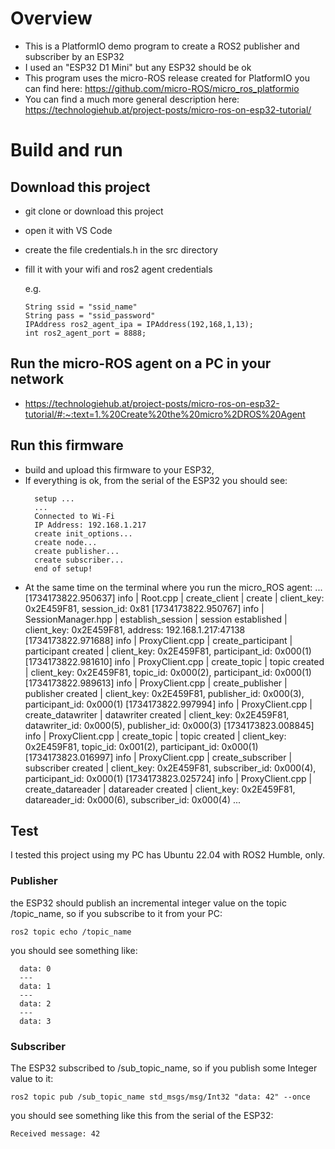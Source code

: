 # Overview
* This is a PlatformIO demo program to create a ROS2 publisher and subscriber by an ESP32
* I used an "ESP32 D1 Mini" but any ESP32 should be ok
* This program uses the micro-ROS release created for PlatformIO you can find here: https://github.com/micro-ROS/micro_ros_platformio
* You can find a much more general description here: https://technologiehub.at/project-posts/micro-ros-on-esp32-tutorial/

# Build and run

## Download this project
* git clone or download this project
* open it with VS Code
* create the file credentials.h in the src directory
* fill it with your wifi and ros2 agent credentials

  e.g.
  ```
  String ssid = "ssid_name"
  String pass = "ssid_password"
  IPAddress ros2_agent_ipa = IPAddress(192,168,1,13);
  int ros2_agent_port = 8888;
  ```

## Run the micro-ROS agent on a PC in your network
* https://technologiehub.at/project-posts/micro-ros-on-esp32-tutorial/#:~:text=1.%20Create%20the%20micro%2DROS%20Agent

## Run this firmware
* build and upload this firmware to your ESP32,
* If everything is ok, from the serial of the ESP32 you should see:
  ```
    setup ...
    ...
    Connected to Wi-Fi
    IP Address: 192.168.1.217
    create init_options...
    create node...
    create publisher...
    create subscriber...
    end of setup!
   ```
* At the same time on the terminal where you run the micro_ROS agent:
  ...
  [1734173822.950637] info     | Root.cpp           | create_client            | create                 | client_key: 0x2E459F81, session_id: 0x81
  [1734173822.950767] info     | SessionManager.hpp | establish_session        | session established    | client_key: 0x2E459F81, address: 192.168.1.217:47138
  [1734173822.971688] info     | ProxyClient.cpp    | create_participant       | participant created    | client_key: 0x2E459F81, participant_id: 0x000(1)
  [1734173822.981610] info     | ProxyClient.cpp    | create_topic             | topic created          | client_key: 0x2E459F81, topic_id: 0x000(2), participant_id: 0x000(1)
  [1734173822.989613] info     | ProxyClient.cpp    | create_publisher         | publisher created      | client_key: 0x2E459F81, publisher_id: 0x000(3), participant_id: 0x000(1)
  [1734173822.997994] info     | ProxyClient.cpp    | create_datawriter        | datawriter created     | client_key: 0x2E459F81, datawriter_id: 0x000(5), publisher_id: 0x000(3)
  [1734173823.008845] info     | ProxyClient.cpp    | create_topic             | topic created          | client_key: 0x2E459F81, topic_id: 0x001(2), participant_id: 0x000(1)
  [1734173823.016997] info     | ProxyClient.cpp    | create_subscriber        | subscriber created     | client_key: 0x2E459F81, subscriber_id: 0x000(4), participant_id: 0x000(1)
  [1734173823.025724] info     | ProxyClient.cpp    | create_datareader        | datareader created     | client_key: 0x2E459F81, datareader_id: 0x000(6), subscriber_id: 0x000(4)
  ...
  
## Test

I tested this project using my PC has Ubuntu 22.04 with ROS2 Humble, only.

### Publisher

the ESP32 should publish an incremental integer value on the topic /topic_name, so if you subscribe to it from your PC:
  ```
  ros2 topic echo /topic_name
  ```
you should see something like:
  ```
    data: 0
    ---
    data: 1
    ---
    data: 2
    ---
    data: 3
  ```

### Subscriber

The ESP32 subscribed to /sub_topic_name, so if you publish some Integer value to it:
  ```
  ros2 topic pub /sub_topic_name std_msgs/msg/Int32 "data: 42" --once
  ```
you should see something like this from the serial of the ESP32:
  ```
  Received message: 42
  ```



